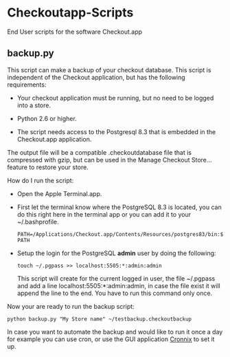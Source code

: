 Checkoutapp-Scripts
===================

End User scripts for the software Checkout.app


backup.py 
----------


This script can make a backup of your checkout database. This script is independent of the Checkout application, but has the following requirements:

* Your checkout application must be running, but no need to be logged into a store.

* Python 2.6 or higher.

* The script needs access to the Postgresql 8.3 that is embedded in the Checkout.app application.

The output file will be a compatible .checkoutdatabase file that is compressed with gzip, but can be used in the Manage Checkout Store... feature to restore your store.

How do I run the script:

* Open the Apple Terminal.app.
* First let the terminal know where the PostgreSQL 8.3 is located, you can do this right here in the terminal app or you can add it to your ~/.bashprofile.

    `PATH=/Applications/Checkout.app/Contents/Resources/postgres83/bin:$PATH`

* Setup the login for the PostgreSQL **admin** user by doing the following:
 
    `touch ~/.pgpass >> localhost:5505:*:admin:admin`
    
  This script will create for the current logged in user, the file ~/.pgpass and add a line localhost:5505:*:admin:admin, in case the file exist it will append the line to the end.
  You have to run this command only once.
  
Now your are ready to run the backup script:

    python backup.py "My Store name" ~/testbackup.checkoutbackup
    
In case you want to automate the backup and would like to run it once a day for example you can use cron, or use the GUI application [Cronnix](http://code.google.com/p/cronnix/) to set it up.
  